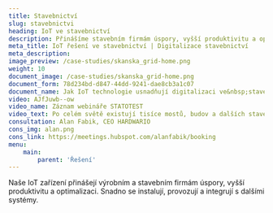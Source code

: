 ```yaml
---
title: Stavebnictví
slug: stavebnictvi
heading: IoT ve stavebnictví
description: Přinášíme stavebním firmám úspory, vyšší produktivitu a optimalizaci.
meta_title: IoT řešení ve stavebnictví | Digitalizace stavebnictví
meta_description: 
image_preview: /case-studies/skanska_grid-home.png
weight: 10
document_image: /case-studies/skanska_grid-home.png
document_form: 78d234bd-d847-44dd-9241-dae8cb3a1c07
document_name: Jak IoT technologie usnadňují digitalizaci ve&nbsp;stavebnictví
video: AJfJuwb--ow
video_name: Záznam webináře STATOTEST
video_text: Po celém světě existují tisíce mostů, budov a dalších staveb s&nbsp;problematickou statikou. Příběh projektu STATOTEST ukazuje, jak mohou technologie IoT zabránit zhroucení mostů, budov nebo zdí. Neinvazivně, jednoduše a nákladově efektivně.
consultation: Alan Fabik, CEO HARDWARIO
cons_img: alan.png
cons_link: https://meetings.hubspot.com/alanfabik/booking
menu:
    main:
        parent: 'Řešení'
---
```


Naše IoT zařízení přinášejí výrobním a stavebním firmám úspory, vyšší produktivitu a&nbsp;optimalizaci. Snadno se instalují, provozují a integrují s dalšími systémy.